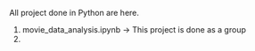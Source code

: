 All project done in Python are here.

1. movie_data_analysis.ipynb -> This project is done as a group
2. 
